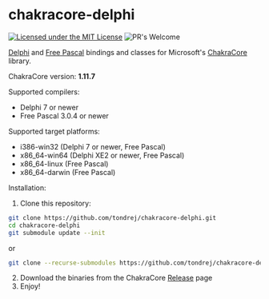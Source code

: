# chakracore-delphi

[![Licensed under the MIT License](https://img.shields.io/badge/License-MIT-blue.svg)](https://github.com/tondrej/chakracore-delphi/blob/master/LICENSE)
![PR's Welcome](https://img.shields.io/badge/PRs%20-welcome-brightgreen.svg)

[Delphi](https://www.embarcadero.com/products/delphi) and [Free Pascal](https://www.freepascal.org) bindings and classes for Microsoft's [ChakraCore](https://github.com/Microsoft/ChakraCore) library.

ChakraCore version: **1.11.7**

Supported compilers:
- Delphi 7 or newer
- Free Pascal 3.0.4 or newer

Supported target platforms:
- i386-win32 (Delphi 7 or newer, Free Pascal)
- x86_64-win64 (Delphi XE2 or newer, Free Pascal)
- x86_64-linux (Free Pascal)
- x86_64-darwin (Free Pascal)

Installation:

1. Clone this repository:
```bash
git clone https://github.com/tondrej/chakracore-delphi.git
cd chakracore-delphi
git submodule update --init
```
or
```bash
git clone --recurse-submodules https://github.com/tondrej/chakracore-delphi.git
```
2. Download the binaries from the ChakraCore [Release](https://github.com/Microsoft/ChakraCore/releases/tag/v1.11.7) page
3. Enjoy!
